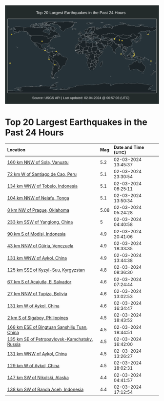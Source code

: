 ![Map](./map.png)

# Top 20 Largest Earthquakes in the Past 24 Hours

| Location | Mag | Date and Time (UTC) |
|:---|:---|:---|
| [160 km NNW of Sola, Vanuatu](https://earthquake.usgs.gov/earthquakes/eventpage/us7000lwqn) | 5.2 | 02-03-2024 13:45:37 |
| [72 km W of Santiago de Cao, Peru](https://earthquake.usgs.gov/earthquakes/eventpage/us7000lwu4) | 5.1 | 02-03-2024 23:30:54 |
| [134 km WNW of Tobelo, Indonesia](https://earthquake.usgs.gov/earthquakes/eventpage/us7000lwpf) | 5.1 | 02-03-2024 08:25:11 |
| [104 km NNW of Neiafu, Tonga](https://earthquake.usgs.gov/earthquakes/eventpage/us7000lwqp) | 5.1 | 02-03-2024 13:50:34 |
| [8 km NW of Prague, Oklahoma](https://earthquake.usgs.gov/earthquakes/eventpage/ok2024cish) | 5.08 | 02-03-2024 05:24:28 |
| [233 km SSW of Yanglong, China](https://earthquake.usgs.gov/earthquakes/eventpage/us7000lwm5) | 5 | 02-03-2024 04:40:58 |
| [90 km S of Modisi, Indonesia](https://earthquake.usgs.gov/earthquakes/eventpage/us7000lwth) | 4.9 | 02-03-2024 20:41:06 |
| [43 km NNW of Güiria, Venezuela](https://earthquake.usgs.gov/earthquakes/eventpage/us7000lwsj) | 4.9 | 02-03-2024 18:33:35 |
| [131 km WNW of Aykol, China](https://earthquake.usgs.gov/earthquakes/eventpage/us7000lwqm) | 4.9 | 02-03-2024 13:44:38 |
| [125 km SSE of Kyzyl-Suu, Kyrgyzstan](https://earthquake.usgs.gov/earthquakes/eventpage/us7000lwpg) | 4.8 | 02-03-2024 08:36:30 |
| [67 km S of Acajutla, El Salvador](https://earthquake.usgs.gov/earthquakes/eventpage/us7000lwnw) | 4.6 | 02-03-2024 07:24:44 |
| [27 km NNW of Tupiza, Bolivia](https://earthquake.usgs.gov/earthquakes/eventpage/us7000lwqc) | 4.6 | 02-03-2024 13:02:53 |
| [131 km W of Aykol, China](https://earthquake.usgs.gov/earthquakes/eventpage/us7000lwrn) | 4.6 | 02-03-2024 16:34:47 |
| [2 km S of Sigaboy, Philippines](https://earthquake.usgs.gov/earthquakes/eventpage/us7000lwss) | 4.5 | 02-03-2024 18:43:52 |
| [168 km ESE of Bingtuan Sanshiliu Tuan, China](https://earthquake.usgs.gov/earthquakes/eventpage/us7000lwsp) | 4.5 | 02-03-2024 18:44:51 |
| [135 km SE of Petropavlovsk-Kamchatsky, Russia](https://earthquake.usgs.gov/earthquakes/eventpage/us7000lwrs) | 4.5 | 02-03-2024 16:42:00 |
| [131 km WNW of Aykol, China](https://earthquake.usgs.gov/earthquakes/eventpage/us7000lwqi) | 4.5 | 02-03-2024 13:26:27 |
| [129 km W of Aykol, China](https://earthquake.usgs.gov/earthquakes/eventpage/us7000lws8) | 4.5 | 02-03-2024 18:02:31 |
| [147 km SW of Nikolski, Alaska](https://earthquake.usgs.gov/earthquakes/eventpage/us7000lwm6) | 4.4 | 02-03-2024 04:41:57 |
| [138 km SW of Banda Aceh, Indonesia](https://earthquake.usgs.gov/earthquakes/eventpage/us7000lws2) | 4.4 | 02-03-2024 17:12:54 |
